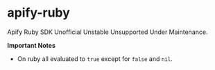# apify-ruby

Apify Ruby SDK Unofficial Unstable Unsupported Under Maintenance.

**Important Notes**

- On ruby all evaluated to `true` except for `false` and `nil`.
